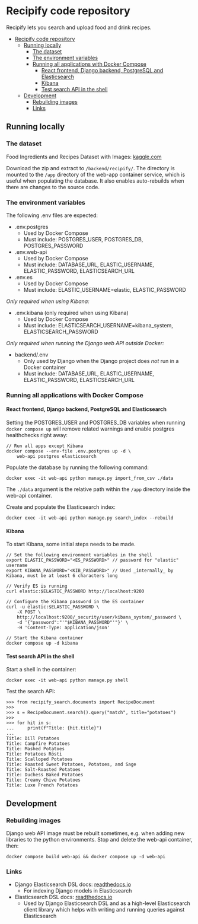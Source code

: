 # Recipify code repository

Recipify lets you search and upload food and drink recipes.

- [Recipify code repository](#recipify-code-repository)
  - [Running locally](#running-locally)
    - [The dataset](#the-dataset)
    - [The environment variables](#the-environment-variables)
    - [Running all applications with Docker Compose](#running-all-applications-with-docker-compose)
      - [React frontend, Django backend, PostgreSQL and Elasticsearch](#react-frontend-django-backend-postgresql-and-elasticsearch)
      - [Kibana](#kibana)
      - [Test search API in the shell](#test-search-api-in-the-shell)
  - [Development](#development)
    - [Rebuilding images](#rebuilding-images)
    - [Links](#links)

## Running locally

### The dataset

Food Ingredients and Recipes Dataset with Images: [kaggle.com](https://www.kaggle.com/datasets/pes12017000148/food-ingredients-and-recipe-dataset-with-images/data)

Download the zip and extract to `/backend/recipify/`. The directory is mounted to the `/app` directory of the web-app container service, which is useful when populating the database. It also enables auto-rebuilds when there are changes to the source code.

### The environment variables

The following .env files are expected:

- .env.postgres
  - Used by Docker Compose
  - Must include: POSTGRES_USER, POSTGRES_DB, POSTGRES_PASSWORD
- .env.web-api
  - Used by Docker Compose
  - Must include: DATABASE_URL, ELASTIC_USERNAME, ELASTIC_PASSWORD, ELASTICSEARCH_URL
- .env.es
  - Used by Docker Compose
  - Must include: ELASTIC_USERNAME=elastic, ELASTIC_PASSWORD

_Only required when using Kibana:_

- .env.kibana (only required when using Kibana)
  - Used by Docker Compose
  - Must include: ELASTICSEARCH_USERNAME=kibana_system, ELASTICSEARCH_PASSWORD

_Only required when running the Django web API outside Docker:_

- backend/.env
  - Only used by Django when the Django project does _not_ run in a Docker container
  - Must include: DATABASE_URL, ELASTIC_USERNAME, ELASTIC_PASSWORD, ELASTICSEARCH_URL

### Running all applications with Docker Compose

#### React frontend, Django backend, PostgreSQL and Elasticsearch

Setting the POSTGRES_USER and POSTGRES_DB variables when running `docker compose up` will remove related warnings and enable postgres healthchecks right away:

```
// Run all apps except Kibana
docker compose --env-file .env.postgres up -d \
    web-api postgres elasticsearch
```

Populate the database by running the following command:

`docker exec -it web-api python manage.py import_from_csv ./data`

The `./data` argument is the relative path within the `/app` directory inside the web-api container.

Create and populate the Elasticsearch index:

`docker exec -it web-api python manage.py search_index --rebuild`

#### Kibana

To start Kibana, some initial steps needs to be made.

```
// Set the following environment variables in the shell
export ELASTIC_PASSWORD="<ES_PASSWORD>" // password for "elastic" username
export KIBANA_PASSWORD="<KIB_PASSWORD>" // Used _internally_ by Kibana, must be at least 6 characters long

// Verify ES is running
curl elastic:$ELASTIC_PASSWORD http://localhost:9200

// Configure the Kibana password in the ES container
curl -u elastic:$ELASTIC_PASSWORD \
    -X POST \
    http://localhost:9200/_security/user/kibana_system/_password \
    -d '{"password":"'"$KIBANA_PASSWORD"'"}' \
    -H 'Content-Type: application/json'

// Start the Kibana container
docker compose up -d kibana
```

#### Test search API in the shell

Start a shell in the container:

`docker exec -it web-api python manage.py shell`

Test the search API:

```
>>> from recipify_search.documents import RecipeDocument
>>>
>>> s = RecipeDocument.search().query("match", title="potatoes")
>>>
>>> for hit in s:
...     print(f"Title: {hit.title}")
...
Title: Dill Potatoes
Title: Campfire Potatoes
Title: Mashed Potatoes
Title: Potatoes Rösti
Title: Scalloped Potatoes
Title: Roasted Sweet Potatoes, Potatoes, and Sage
Title: Salt-Roasted Potatoes
Title: Duchess Baked Potatoes
Title: Creamy Chive Potatoes
Title: Luxe French Potatoes
```

## Development

### Rebuilding images

Django web API image must be rebuilt sometimes, e.g. when adding new libraries to the python environments. Stop and delete the web-api container, then:

`docker compose build web-api && docker compose up -d web-api`

### Links

- Django Elasticsearch DSL docs: [readthedocs.io](https://django-elasticsearch-dsl.readthedocs.io/)
  - For indexing Django models in Elasticsearch
- Elasticsearch DSL docs: [readthedocs.io](https://elasticsearch-dsl.readthedocs.io/en/latest/)
  - Used by Django Elasticsearch DSL and as a high-level Elasticsearch client library which helps with writing and running queries against Elasticsearch
